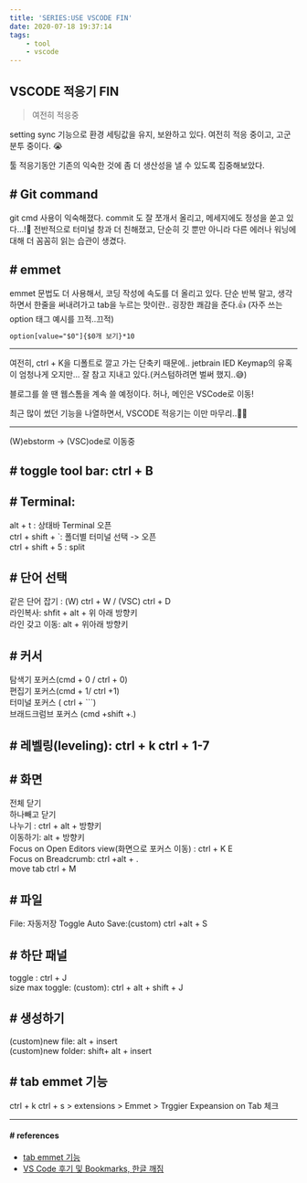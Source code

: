 ```yaml
---
title: 'SERIES:USE VSCODE FIN'
date: 2020-07-18 19:37:14
tags:
    - tool
    - vscode
---
```


## VSCODE 적응기 FIN
> 여전히 적응중

setting sync 기능으로 환경 세팅값을 유지, 보완하고 있다. 여전히 적응 중이고, 고군분투 중이다. 😭

툴 적응기동안 기존의 익숙한 것에 좀 더 생산성을 낼 수 있도록 집중해보았다.
## # Git command<br />
git cmd 사용이 익숙해졌다. commit 도 잘 쪼개서 올리고, 메세지에도 정성을 쏟고 있다...!👏 전반적으로 터미널 창과 더 친해졌고, 단순히 깃 뿐만 아니라 다른 에러나 워닝에 대해 더 꼼꼼히 읽는 습관이 생겼다.
## # emmet<br />
emmet 문법도 더 사용해서, 코딩 작성에 속도를 더 올리고 있다. 단순 반복 말고, 생각하면서 한줄을 써내려가고 tab을 누르는 맛이란.. 굉장한 쾌감을 준다.👍
(자주 쓰는 option 태그 예시를 끄적..끄적) 
```html
option[value="$0"]{$0개 보기}*10
```

---

여전히, ctrl + K을 디폴트로 깔고 가는 단축키 때문에..  jetbrain IED Keymap의 유혹이 엄청나게 오지만... 잘 참고 지내고 있다.(커스텀하려면 벌써 했지..😅)

블로그를 쓸 땐 웹스톰을 계속 쓸 예정이다. 허나, 메인은 VSCode로 이동!

최근 많이 썼던 기능을 나열하면서, VSCODE 적응기는 이만 마무리..👋👋

---
(W)ebstorm → (VSC)ode로 이동중

## # toggle tool bar: ctrl + B

## # Terminal:<br />
alt + t : 상태바 Terminal 오픈<br />
ctrl + shift + `: 폴더별 터미널 선택 -> 오픈<br />
ctrl + shift + 5 : split

## # 단어 선택<br />
같은 단어 잡기 : (W) ctrl + W / (VSC) ctrl + D<br />
라인복사: shfit + alt + 위 아래 방향키<br />
라인 갖고 이동: alt + 위아래 방향키

## # 커서
탐색기 포커스(cmd + 0 / ctrl + 0)<br />
편집기 포커스(cmd + 1/ ctrl +1)<br />
터미널 포커스 ( ctrl + ```)<br />
브래드크럼브 포커스 (cmd +shift +.)

## # 레벨링(leveling): ctrl + k ctrl + 1-7

## # 화면<br />
전체 닫기<br />
하나빼고 닫기<br />
나누기 :  ctrl + alt + 방향키<br />
이동하기: alt + 방향키<br />
Focus on Open Editors view(화면으로 포커스 이동) : ctrl + K E<br />
Focus on Breadcrumb: ctrl +alt + .<br />
move tab ctrl + M

## # 파일<br />
File: 자동저장 Toggle Auto Save:(custom) ctrl +alt + S

## # 하단 패널<br />
toggle : ctrl + J<br />
size max toggle: (custom): ctrl + alt + shift + J

## # 생성하기<br />
(custom)new file: alt + insert<br />
(custom)new folder: shift+ alt + insert

## # tab emmet 기능
ctrl + k ctrl + s > extensions > Emmet > Trggier Expeansion on Tab 체크

---

#### # references
- [tab emmet 기능](https://blog.naver.com/PostView.nhn?blogId=ajdkfl6445&logNo=221459097158&parentCategoryNo=&categoryNo=26&viewDate=&isShowPopularPosts=true&from=search)
- [VS Code 후기 및 Bookmarks, 한글 깨짐](https://hubbleconstant.tistory.com/19)
